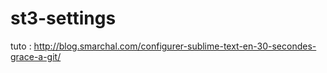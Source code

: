# st3-settings

tuto : http://blog.smarchal.com/configurer-sublime-text-en-30-secondes-grace-a-git/


